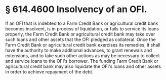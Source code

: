 # § 614.4600   Insolvency of an OFI.

If an OFI that is indebted to a Farm Credit Bank or agricultural credit bank becomes insolvent, is in process of liquidation, or fails to service its loans properly, the Farm Credit Bank or agricultural credit bank may take over such loans and other assets that the OFI pledged as collateral. Once the Farm Credit Bank or agricultural credit bank exercises its remedies, it shall have the authority to make additional advances, to grant renewals and extensions, and to take such other actions as may be necessary to collect and service loans to the OFI's borrower. The funding Farm Credit Bank or agricultural credit bank may also liquidate the OFI's loans and other assets in order to achieve repayment of the debt.




